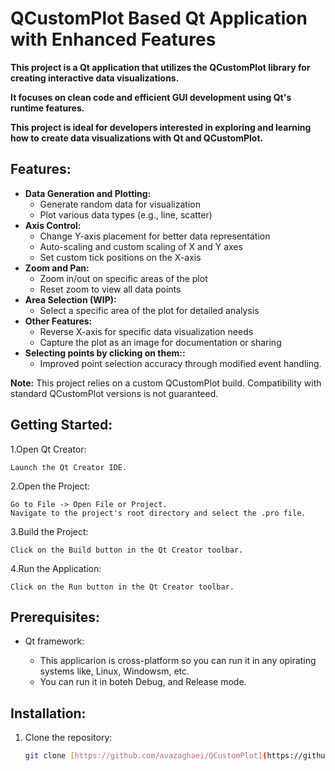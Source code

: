 # QCustomPlot Based Qt Application with Enhanced Features
**This project is a Qt application that utilizes the QCustomPlot library for creating interactive data visualizations.** 

**It focuses on clean code and efficient GUI development using Qt's runtime features.** 

**This project is ideal for developers interested in exploring and learning how to create data visualizations with Qt and QCustomPlot.**

## **Features:**

* **Data Generation and Plotting:**
    * Generate random data for visualization
    * Plot various data types (e.g., line, scatter)
* **Axis Control:**
    * Change Y-axis placement for better data representation
    * Auto-scaling and custom scaling of X and Y axes
    * Set custom tick positions on the X-axis
* **Zoom and Pan:**
    * Zoom in/out on specific areas of the plot
    * Reset zoom to view all data points
* **Area Selection (WIP):**
    * Select a specific area of the plot for detailed analysis
* **Other Features:**
    * Reverse X-axis for specific data visualization needs
    * Capture the plot as an image for documentation or sharing
* **Selecting points by clicking on them::**
    * Improved point selection accuracy through modified event handling.
	
**Note:** This project relies on a custom QCustomPlot build. Compatibility with standard QCustomPlot versions is not guaranteed.
## **Getting Started:**
1.Open Qt Creator: 

	Launch the Qt Creator IDE.
	
2.Open the Project:

    Go to File -> Open File or Project.
    Navigate to the project's root directory and select the .pro file.
	
3.Build the Project:

    Click on the Build button in the Qt Creator toolbar.
	
4.Run the Application:

    Click on the Run button in the Qt Creator toolbar.
	
## **Prerequisites:**
* Qt framework:
	
	* This applicarion is cross-platform so you can run it in any opirating systems like, Linux, Windowsm, etc.
	* You can run it in boteh Debug, and Release mode.
	
## **Installation:**

1. Clone the repository:
   ```bash
   git clone [https://github.com/avazaghaei/QCustomPlot](https://github.com/avazaghaei/QCustomPlot.git)
